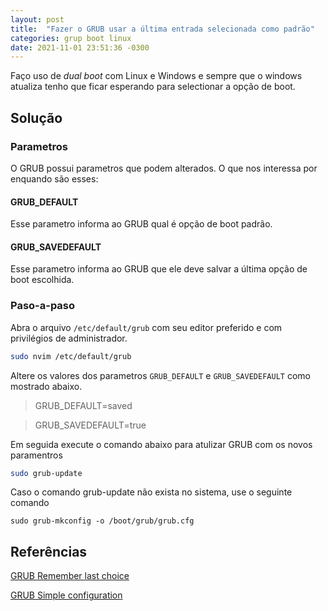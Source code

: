 ```yaml
---
layout: post
title:  "Fazer o GRUB usar a última entrada selecionada como padrão"
categories: grup boot linux
date: 2021-11-01 23:51:36 -0300
---
```


Faço uso de _dual boot_ com Linux e Windows e sempre que o windows atualiza tenho que ficar 
esperando para selectionar a opção de boot.

## Solução

### Parametros

O GRUB possui parametros que podem alterados. O que nos interessa por enquando são esses: 

#### GRUB_DEFAULT

Esse parametro informa ao GRUB qual é opção de boot padrão.

#### GRUB_SAVEDEFAULT

Esse parametro informa ao GRUB que ele deve salvar a última opção de boot escolhida.

### Paso-a-paso

Abra o arquivo `/etc/default/grub` com seu editor preferido e com privilégios de administrador.

```zsh
sudo nvim /etc/default/grub
```

Altere os valores dos parametros `GRUB_DEFAULT` e `GRUB_SAVEDEFAULT` como mostrado abaixo.

> GRUB_DEFAULT=saved

> GRUB_SAVEDEFAULT=true

Em seguida execute o comando abaixo para atulizar GRUB com os novos paramentros

```zsh
sudo grub-update
```

Caso o comando grub-update não exista no sistema, use o seguinte comando

```
sudo grub-mkconfig -o /boot/grub/grub.cfg
```

## Referências

[GRUB Remember last choice](https://askubuntu.com/questions/148662/how-to-get-grub2-to-remember-last-choice)

[GRUB Simple configuration](https://www.gnu.org/software/grub/manual/grub/grub.html#Simple-configuration)
